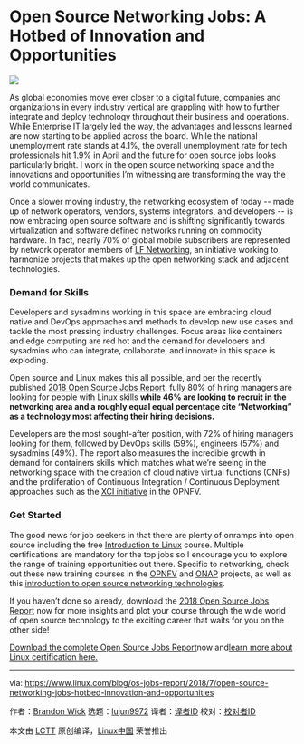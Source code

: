 Open Source Networking Jobs: A Hotbed of Innovation and Opportunities
======

![](https://www.linux.com/sites/lcom/files/styles/rendered_file/public/os-jobs-networking.jpg?itok=PgUzydn-)

As global economies move ever closer to a digital future, companies and organizations in every industry vertical are grappling with how to further integrate and deploy technology throughout their business and operations. While Enterprise IT largely led the way, the advantages and lessons learned are now starting to be applied across the board. While the national unemployment rate stands at 4.1%, the overall unemployment rate for tech professionals hit 1.9% in April and the future for open source jobs looks particularly bright. I work in the open source networking space and the innovations and opportunities I’m witnessing are transforming the way the world communicates.

Once a slower moving industry, the networking ecosystem of today -- made up of network operators, vendors, systems integrators, and developers -- is now embracing open source software and is shifting significantly towards virtualization and software defined networks running on commodity hardware. In fact, nearly 70% of global mobile subscribers are represented by network operator members of [LF Networking][1], an initiative working to harmonize projects that makes up the open networking stack and adjacent technologies.

### Demand for Skills

Developers and sysadmins working in this space are embracing cloud native and DevOps approaches and methods to develop new use cases and tackle the most pressing industry challenges. Focus areas like containers and edge computing are red hot and the demand for developers and sysadmins who can integrate, collaborate, and innovate in this space is exploding.

Open source and Linux makes this all possible, and per the recently published [2018 Open Source Jobs Report][2], fully 80% of hiring managers are looking for people with Linux skills **while 46% are looking to recruit in the networking area and a roughly equal equal percentage cite “Networking” as a technology most affecting their hiring decisions.**

Developers are the most sought-after position, with 72% of hiring managers looking for them, followed by DevOps skills (59%), engineers (57%) and sysadmins (49%). The report also measures the incredible growth in demand for containers skills which matches what we’re seeing in the networking space with the creation of cloud native virtual functions (CNFs) and the proliferation of Continuous Integration / Continuous Deployment approaches such as the [XCI initiative][3] in the OPNFV.

### Get Started

The good news for job seekers in that there are plenty of onramps into open source including the free [Introduction to Linux][4] course. Multiple certifications are mandatory for the top jobs so I encourage you to explore the range of training opportunities out there. Specific to networking, check out these new training courses in the [OPNFV][5] and [ONAP][6] projects, as well as this [introduction to open source networking technologies][7].

If you haven’t done so already, download the [2018 Open Source Jobs Report][2] now for more insights and plot your course through the wide world of open source technology to the exciting career that waits for you on the other side!

[Download the complete Open Source Jobs Report][8]now and[learn more about Linux certification here.][9]

--------------------------------------------------------------------------------

via: https://www.linux.com/blog/os-jobs-report/2018/7/open-source-networking-jobs-hotbed-innovation-and-opportunities

作者：[Brandon Wick][a]
选题：[lujun9972](https://github.com/lujun9972)
译者：[译者ID](https://github.com/译者ID)
校对：[校对者ID](https://github.com/校对者ID)

本文由 [LCTT](https://github.com/LCTT/TranslateProject) 原创编译，[Linux中国](https://linux.cn/) 荣誉推出

[a]:https://www.linux.com/users/brandon-wick
[1]:https://www.lfnetworking.org/
[2]:https://www.linuxfoundation.org/publications/2018/06/open-source-jobs-report-2018/
[3]:https://docs.opnfv.org/en/latest/submodules/releng-xci/docs/xci-overview.html
[4]:https://www.edx.org/course/introduction-linux-linuxfoundationx-lfs101x-1
[5]:https://training.linuxfoundation.org/training/opnfv-fundamentals/
[6]:https://training.linuxfoundation.org/training/onap-fundamentals/
[7]:https://www.edx.org/course/introduction-to-software-defined-networking-technologies
[8]:https://www.linuxfoundation.org/publications/open-source-jobs-report-2018/
[9]:https://training.linuxfoundation.org/certification
